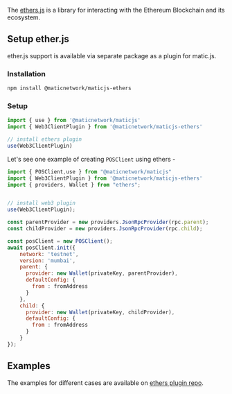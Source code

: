 The [ethers.js](https://docs.ethers.io/) is a library for interacting with the Ethereum Blockchain and its ecosystem.

## Setup ether.js

ether.js support is available via separate package as a plugin for matic.js.

### Installation

```sh
npm install @maticnetwork/maticjs-ethers
```

### Setup

```js
import { use } from '@maticnetwork/maticjs'
import { Web3ClientPlugin } from '@maticnetwork/maticjs-ethers'

// install ethers plugin
use(Web3ClientPlugin)
```

Let's see one example of creating `POSClient` using ethers -

```js
import { POSClient,use } from "@maticnetwork/maticjs"
import { Web3ClientPlugin } from '@maticnetwork/maticjs-ethers'
import { providers, Wallet } from "ethers";


// install web3 plugin
use(Web3ClientPlugin);

const parentProvider = new providers.JsonRpcProvider(rpc.parent);
const childProvider = new providers.JsonRpcProvider(rpc.child);

const posClient = new POSClient();
await posClient.init({
    network: 'testnet',
    version: 'mumbai',
    parent: {
      provider: new Wallet(privateKey, parentProvider),
      defaultConfig: {
        from : fromAddress
      }
    },
    child: {
      provider: new Wallet(privateKey, childProvider),
      defaultConfig: {
        from : fromAddress
      }
    }
});
```

## Examples

The examples for different cases are available on [ethers plugin repo](https://github.com/maticnetwork/maticjs-ethers).
